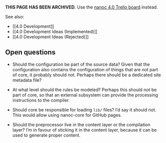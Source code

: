 **THIS PAGE HAS BEEN ARCHIVED.** Use the [nanoc 4.0 Trello board](https://trello.com/b/dlEWOOBW/nanoc-4-0) instead.

See also:

* [[4.0 Development]]
* [[4.0 Development Ideas (Implemented)]]
* [[4.0 Development Ideas (Rejected)]]

Open questions
--------------

* Should the configuration be part of the source data? Given that the configuration also contains the configuration of things that are not part of core, it probably should not. Perhaps there should be a dedicated site metadata file?

* At what level should the rules be modeled? Perhaps this should not be part of core, so that an external subsystem can provide the processing instructions to the compiler.

* Should core be responsible for loading `lib/` files? I’d say it should not. This would allow using nanoc-core for GitHub pages.

* Should the preprocessor live in the content layer or the compilation layer? I’m in favour of sticking it in the content layer, because it can be used to generate proper content.
